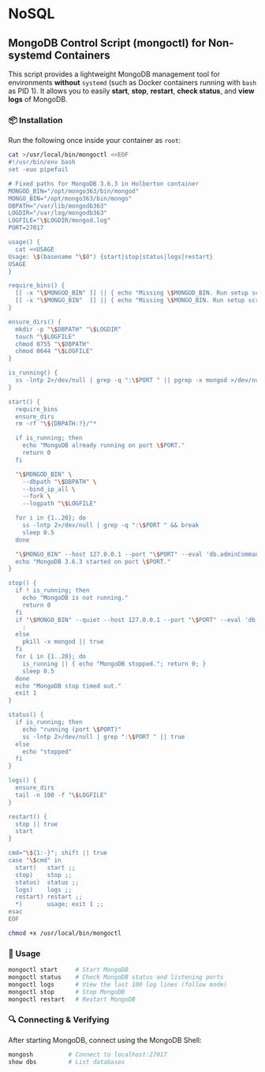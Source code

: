 # NoSQL

## MongoDB Control Script (mongoctl) for Non-systemd Containers

This script provides a lightweight MongoDB management tool for environments **without** `systemd` (such as Docker containers running with `bash` as PID 1).
It allows you to easily **start**, **stop**, **restart**, **check status**, and **view logs** of MongoDB.

### 📦 Installation

Run the following once inside your container as `root`:

```bash
cat >/usr/local/bin/mongoctl <<EOF
#!/usr/bin/env bash
set -euo pipefail

# Fixed paths for MongoDB 3.6.3 in Holberton container
MONGOD_BIN="/opt/mongo363/bin/mongod"
MONGO_BIN="/opt/mongo363/bin/mongo"
DBPATH="/var/lib/mongodb363"
LOGDIR="/var/log/mongodb363"
LOGFILE="\$LOGDIR/mongod.log"
PORT=27017

usage() {
  cat <<USAGE
Usage: \$(basename "\$0") {start|stop|status|logs|restart}
USAGE
}

require_bins() {
  [[ -x "\$MONGOD_BIN" ]] || { echo "Missing \$MONGOD_BIN. Run setup script first."; exit 1; }
  [[ -x "\$MONGO_BIN"  ]] || { echo "Missing \$MONGO_BIN. Run setup script first."; exit 1; }
}

ensure_dirs() {
  mkdir -p "\$DBPATH" "\$LOGDIR"
  touch "\$LOGFILE"
  chmod 0755 "\$DBPATH"
  chmod 0644 "\$LOGFILE"
}

is_running() {
  ss -lntp 2>/dev/null | grep -q ":\$PORT " || pgrep -x mongod >/dev/null 2>&1
}

start() {
  require_bins
  ensure_dirs
  rm -rf "\${DBPATH:?}/"*

  if is_running; then
    echo "MongoDB already running on port \$PORT."
    return 0
  fi

  "\$MONGOD_BIN" \
    --dbpath "\$DBPATH" \
    --bind_ip_all \
    --fork \
    --logpath "\$LOGFILE"

  for i in {1..20}; do
    ss -lntp 2>/dev/null | grep -q ":\$PORT " && break
    sleep 0.5
  done

  "\$MONGO_BIN" --host 127.0.0.1 --port "\$PORT" --eval 'db.adminCommand({ ping: 1 })' >/dev/null
  echo "MongoDB 3.6.3 started on port \$PORT."
}

stop() {
  if ! is_running; then
    echo "MongoDB is not running."
    return 0
  fi
  if "\$MONGO_BIN" --quiet --host 127.0.0.1 --port "\$PORT" --eval 'db.getSiblingDB("admin").shutdownServer()' >/dev/null 2>&1; then
    :
  else
    pkill -x mongod || true
  fi
  for i in {1..20}; do
    is_running || { echo "MongoDB stopped."; return 0; }
    sleep 0.5
  done
  echo "MongoDB stop timed out."
  exit 1
}

status() {
  if is_running; then
    echo "running (port \$PORT)"
    ss -lntp 2>/dev/null | grep ":\$PORT " || true
  else
    echo "stopped"
  fi
}

logs() {
  ensure_dirs
  tail -n 100 -f "\$LOGFILE"
}

restart() {
  stop || true
  start
}

cmd="\${1:-}"; shift || true
case "\$cmd" in
  start)   start ;;
  stop)    stop ;;
  status)  status ;;
  logs)    logs ;;
  restart) restart ;;
  *)       usage; exit 1 ;;
esac
EOF

chmod +x /usr/local/bin/mongoctl


```

### 🚀 Usage

```bash
mongoctl start     # Start MongoDB
mongoctl status    # Check MongoDB status and listening ports
mongoctl logs      # View the last 100 log lines (follow mode)
mongoctl stop      # Stop MongoDB
mongoctl restart   # Restart MongoDB
```

### 🔍 Connecting & Verifying

After starting MongoDB, connect using the MongoDB Shell:

```bash
mongosh          # Connect to localhost:27017
show dbs         # List databases
```
